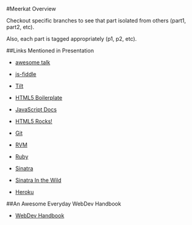 #Meerkat Overview

Checkout specific branches to see that part isolated from others (part1,
part2, etc).

Also, each part is tagged appropriately (p1, p2, etc).

##Links Mentioned in Presentation

- [awesome talk](http://boingboing.net/2011/12/27/the-coming-war-on-general-purp.html)
- [js-fiddle](http://jsfiddle.net/)
- [Tilt](http://hacks.mozilla.org/2011/07/tilt-visualize-your-web-page-in-3d/)
- [HTML5 Boilerplate](http://html5boilerplate.com/)
- [JavaScript Docs](https://developer.mozilla.org/en/JavaScript)
- [HTML5 Rocks!](http://www.html5rocks.com/en/)


- [Git](http://git-scm.com/)
- [RVM](http://beginrescueend.com/)
- [Ruby](http://www.ruby-lang.org)
- [Sinatra](http://www.sinatrarb.com)
- [Sinatra In the Wild](http://www.sinatrarb.com/wild.html)
- [Heroku](http://heroku.com)

##An Awesome Everyday WebDev Handbook

- [WebDev Handbook](http://www.alvit.de/handbook/)

